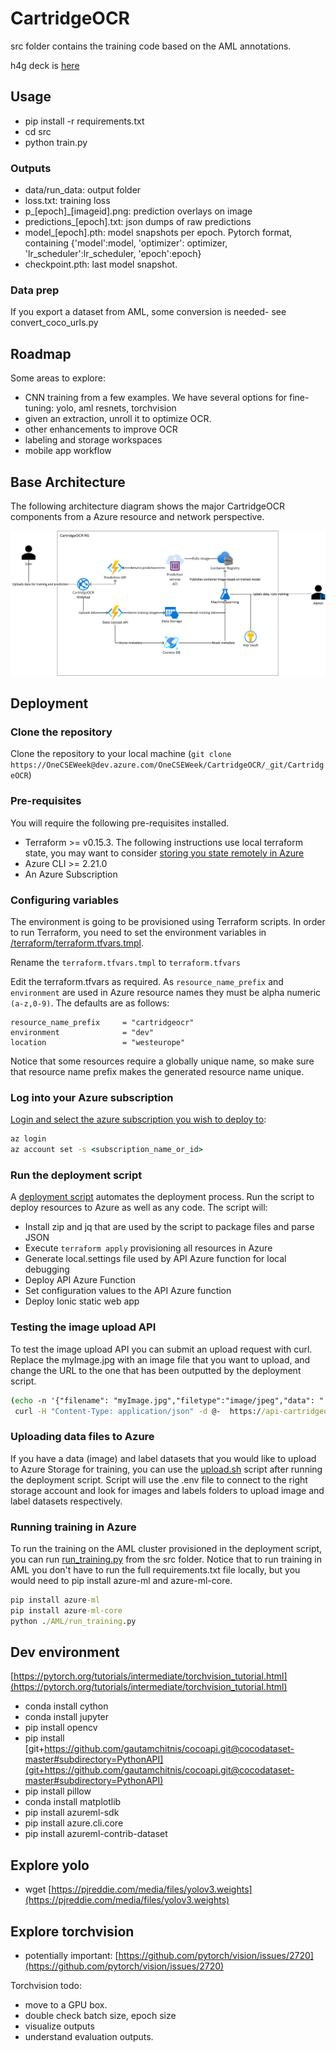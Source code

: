 # CartridgeOCR

src folder contains the training code based on the AML annotations.

h4g deck is [here](https://1drv.ms/p/s!Aq_TlvfieKvqu8t5DYBMbiD91PxE6Q?e=STaglB)

## Usage

- pip install -r requirements.txt
- cd src
- python train.py

### Outputs

- data/run_data: output folder
- loss.txt: training loss
- p_[epoch]_[imageid].png: prediction overlays on image
- predictions_[epoch].txt: json dumps of raw predictions
- model_[epoch].pth: model snapshots per epoch. Pytorch format, containing {'model':model, 'optimizer': optimizer, 'lr_scheduler':lr_scheduler, 'epoch':epoch}
- checkpoint.pth: last model snapshot.

### Data prep

If you export a dataset from AML, some conversion is needed- see convert_coco_urls.py

## Roadmap

Some areas to explore:
- CNN training from a few examples.  We have several options for fine-tuning: yolo, aml resnets, torchvision
- given an extraction, unroll it to optimize OCR.
- other enhancements to improve OCR
- labeling and storage workspaces
- mobile app workflow

## Base Architecture

The following architecture diagram shows the major CartridgeOCR components from a Azure resource and network perspective.

![architecture.png](./docs/assets/architecture.png)

## Deployment

### Clone the repository

Clone the repository to your local machine (`git clone https://OneCSEWeek@dev.azure.com/OneCSEWeek/CartridgeOCR/_git/CartridgeOCR`)

### Pre-requisites

You will require the following pre-requisites installed.

- Terraform >= v0.15.3. The following instructions use local terraform state, you may want to consider [storing you state remotely in Azure](https://docs.microsoft.com/en-us/azure/developer/terraform/store-state-in-azure-storage)
- Azure CLI >= 2.21.0
- An Azure Subscription

### Configuring variables

The environment is going to be provisioned using Terraform scripts. In order to run Terraform, you need to set the environment variables in [/terraform/terraform.tfvars.tmpl](../templates/core/terraform/terraform.tfvars.tmpl).

Rename the `terraform.tfvars.tmpl` to `terraform.tfvars`

Edit the terraform.tfvars as required. As `resource_name_prefix` and `environment` are used in Azure resource names they must be alpha numeric `(a-z,0-9)`. The defaults are as follows:

```hcl
resource_name_prefix     = "cartridgeocr"
environment              = "dev"
location                 = "westeurope"
```

Notice that some resources require a globally unique name, so make sure that resource name prefix makes the generated resource name unique.

### Log into your Azure subscription

[Login and select the azure subscription you wish to deploy to](https://docs.microsoft.com/en-us/azure/developer/terraform/get-started-cloud-shell#set-the-current-azure-subscription):

```cmd
az login
az account set -s <subscription_name_or_id>
```

### Run the deployment script

A [deployment script](./deploy.sh) automates the deployment process. Run the script to deploy resources to Azure as well as any code.
The script will:

- Install zip and jq that are used by the script to package files and parse JSON
- Execute `terraform apply` provisioning all resources in Azure
- Generate local.settings file used by API Azure function for local debugging
- Deploy API Azure Function
- Set configuration values to the API Azure function
- Deploy Ionic static web app

### Testing the image upload API

To test the image upload API you can submit an upload request with curl. Replace the myImage.jpg with an image file that you want to upload, and change the URL to the one that has been outputted by the deployment script.

```cmd
(echo -n '{"filename": "myImage.jpg","filetype":"image/jpeg","data": "'; base64 myImage.jpg; echo '"}') |
 curl -H "Content-Type: application/json" -d @-  https://api-cartridgeocr-dev.azurewebsites.net/api/image-upload
```

### Uploading data files to Azure

If you have a data (image) and label datasets that you would like to upload to Azure Storage for training, you can use the [upload.sh](./data/upload.sh) script after running the deployment script. Script will use the .env file to connect to the right storage account and look for images and labels folders to upload image and label datasets respectively.

### Running training in Azure

To run the training on the AML cluster provisioned in the deployment script, you can run [run_training.py](./src/AML/run_training.py) from the src folder. Notice that to run training in AML you don't have to run the full requirements.txt file locally, but you would need to pip install azure-ml and azure-ml-core.

```cmd
pip install azure-ml
pip install azure-ml-core
python ./AML/run_training.py
```

## Dev environment

[https://pytorch.org/tutorials/intermediate/torchvision_tutorial.html](https://pytorch.org/tutorials/intermediate/torchvision_tutorial.html)

- conda install cython
- conda install jupyter
- pip install opencv
- pip install [git+https://github.com/gautamchitnis/cocoapi.git@cocodataset-master#subdirectory=PythonAPI](git+https://github.com/gautamchitnis/cocoapi.git@cocodataset-master#subdirectory=PythonAPI)
- pip install pillow
- conda install matplotlib
- pip install azureml-sdk
- pip install azure.cli.core
- pip install azureml-contrib-dataset

## Explore yolo

- wget [https://pjreddie.com/media/files/yolov3.weights](https://pjreddie.com/media/files/yolov3.weights)

## Explore torchvision

- potentially important: [https://github.com/pytorch/vision/issues/2720](https://github.com/pytorch/vision/issues/2720)

Torchvision todo:

- move to a GPU box.
- double check batch size, epoch size
- visualize outputs
- understand evaluation outputs.
